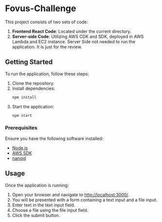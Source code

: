 # Fovus-Challenge

This project consists of two sets of code:
1. **Frontend React Code**: Located under the current directory.
2. **Server-side Code**: Utilizing AWS CDK and SDK, deployed in AWS Lambda and EC2 instance. Server Side not needed to run the application. It is just for the review.

## Getting Started

To run the application, follow these steps:

1. Clone the repository.
2. Install dependencies:
   ```bash
   npm install
   ```
3. Start the application:
   ```bash
   npm start
   ```

### Prerequisites

Ensure you have the following software installed:

- [Node.js](https://nodejs.org/en/download/)
- [AWS SDK](https://aws.amazon.com/sdk-for-node-js/)
- [nanoid](https://www.npmjs.com/package/nanoid)

## Usage

Once the application is running:

1. Open your browser and navigate to [http://localhost:3000/](http://localhost:3000/).
2. You will be presented with a form containing a text input and a file input.
3. Enter text in the text input field.
4. Choose a file using the file input field.
5. Click the submit button.

